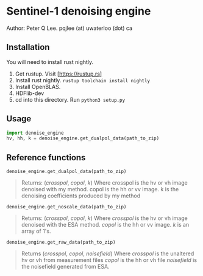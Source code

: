 # Sentinel-1 denoising engine
Author: Peter Q Lee. pqjlee (at) uwaterloo (dot) ca
## Installation

You will need to install rust nightly. 

1. Get rustup. Visit [https://rustup.rs] 
2. Install rust nightly. `rustup toolchain install nightly`
3. Install OpenBLAS.
4. HDFlib-dev
5. cd into this directory. Run `python3 setup.py`


## Usage

```python
import denoise_engine
hv, hh, k = denoise_engine.get_dualpol_data(path_to_zip)
```


## Reference functions

`denoise_engine.get_dualpol_data(path_to_zip)`
> Returns: (_crosspol_, _copol_, _k_)
> Where crosspol is the hv or vh image denoised with my method.
> copol is the hh or vv image.
> k is the denoising coefficients produced by my method

`denoise_engine.get_noscale_data(path_to_zip)`
> Returns: (_crosspol_, _copol_, _k_)
> Where _crosspol_ is the hv or vh image denoised with the ESA method.
> _copol_ is the hh or vv image.
> _k_ is an array of 1's.


`denoise_engine.get_raw_data(path_to_zip)`
> Returns (_crosspol_, _copol_, _noisefield_)
> Where _crosspol_ is the unaltered hv or vh from measurement files
> _copol_ is the hh or vh file
> _noisefield_ is the noisefield generated from ESA.




